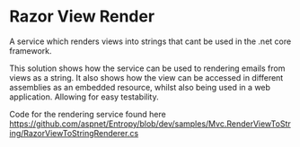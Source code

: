 # Razor View Render

A service which renders views into strings that cant be used in the .net core framework.

This solution shows how the service can be used to rendering emails from views as a string. It also shows how the view can be accessed in different assemblies as an embedded resource, whilst also being used in a web application. Allowing for easy testability.

Code for the rendering service found here https://github.com/aspnet/Entropy/blob/dev/samples/Mvc.RenderViewToString/RazorViewToStringRenderer.cs



